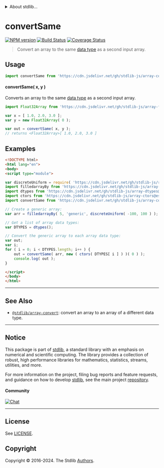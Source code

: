 <!--

@license Apache-2.0

Copyright (c) 2024 The Stdlib Authors.

Licensed under the Apache License, Version 2.0 (the "License");
you may not use this file except in compliance with the License.
You may obtain a copy of the License at

   http://www.apache.org/licenses/LICENSE-2.0

Unless required by applicable law or agreed to in writing, software
distributed under the License is distributed on an "AS IS" BASIS,
WITHOUT WARRANTIES OR CONDITIONS OF ANY KIND, either express or implied.
See the License for the specific language governing permissions and
limitations under the License.

-->


<details>
  <summary>
    About stdlib...
  </summary>
  <p>We believe in a future in which the web is a preferred environment for numerical computation. To help realize this future, we've built stdlib. stdlib is a standard library, with an emphasis on numerical and scientific computation, written in JavaScript (and C) for execution in browsers and in Node.js.</p>
  <p>The library is fully decomposable, being architected in such a way that you can swap out and mix and match APIs and functionality to cater to your exact preferences and use cases.</p>
  <p>When you use stdlib, you can be absolutely certain that you are using the most thorough, rigorous, well-written, studied, documented, tested, measured, and high-quality code out there.</p>
  <p>To join us in bringing numerical computing to the web, get started by checking us out on <a href="https://github.com/stdlib-js/stdlib">GitHub</a>, and please consider <a href="https://opencollective.com/stdlib">financially supporting stdlib</a>. We greatly appreciate your continued support!</p>
</details>

# convertSame

[![NPM version][npm-image]][npm-url] [![Build Status][test-image]][test-url] [![Coverage Status][coverage-image]][coverage-url] <!-- [![dependencies][dependencies-image]][dependencies-url] -->

> Convert an array to the same [data type][@stdlib/array/dtypes] as a second input array.

<!-- Section to include introductory text. Make sure to keep an empty line after the intro `section` element and another before the `/section` close. -->

<section class="intro">

</section>

<!-- /.intro -->

<!-- Package usage documentation. -->



<section class="usage">

## Usage

```javascript
import convertSame from 'https://cdn.jsdelivr.net/gh/stdlib-js/array-convert-same@esm/index.mjs';
```

#### convertSame( x, y )

Converts an array to the same [data type][@stdlib/array/dtypes] as a second input array.

```javascript
import Float32Array from 'https://cdn.jsdelivr.net/gh/stdlib-js/array-float32@esm/index.mjs';

var x = [ 1.0, 2.0, 3.0 ];
var y = new Float32Array( 0 );

var out = convertSame( x, y );
// returns <Float32Array>[ 1.0, 2.0, 3.0 ]
```

</section>

<!-- /.usage -->

<!-- Package usage notes. Make sure to keep an empty line after the `section` element and another before the `/section` close. -->

<section class="notes">

</section>

<!-- /.notes -->

<!-- Package usage examples. -->

<section class="examples">

## Examples

<!-- eslint-disable stdlib/new-cap-error -->

<!-- eslint no-undef: "error" -->

```html
<!DOCTYPE html>
<html lang="en">
<body>
<script type="module">

var discreteUniform = require( 'https://cdn.jsdelivr.net/gh/stdlib-js/random-base-discrete-uniform' ).factory;
import filledarrayBy from 'https://cdn.jsdelivr.net/gh/stdlib-js/array-filled-by@esm/index.mjs';
import dtypes from 'https://cdn.jsdelivr.net/gh/stdlib-js/array-dtypes@esm/index.mjs';
import ctors from 'https://cdn.jsdelivr.net/gh/stdlib-js/array-ctors@esm/index.mjs';
import convertSame from 'https://cdn.jsdelivr.net/gh/stdlib-js/array-convert-same@esm/index.mjs';

// Create a generic array:
var arr = filledarrayBy( 5, 'generic', discreteUniform( -100, 100 ) );

// Get a list of array data types:
var DTYPES = dtypes();

// Convert the generic array to each array data type:
var out;
var i;
for ( i = 0; i < DTYPES.length; i++ ) {
    out = convertSame( arr, new ( ctors( DTYPES[ i ] ) )( 0 ) );
    console.log( out );
}

</script>
</body>
</html>
```

</section>

<!-- /.examples -->

<!-- Section to include cited references. If references are included, add a horizontal rule *before* the section. Make sure to keep an empty line after the `section` element and another before the `/section` close. -->

<section class="references">

</section>

<!-- /.references -->

<!-- Section for related `stdlib` packages. Do not manually edit this section, as it is automatically populated. -->

<section class="related">

* * *

## See Also

-   <span class="package-name">[`@stdlib/array-convert`][@stdlib/array/convert]</span><span class="delimiter">: </span><span class="description">convert an array to an array of a different data type.</span>

</section>

<!-- /.related -->

<!-- Section for all links. Make sure to keep an empty line after the `section` element and another before the `/section` close. -->


<section class="main-repo" >

* * *

## Notice

This package is part of [stdlib][stdlib], a standard library with an emphasis on numerical and scientific computing. The library provides a collection of robust, high performance libraries for mathematics, statistics, streams, utilities, and more.

For more information on the project, filing bug reports and feature requests, and guidance on how to develop [stdlib][stdlib], see the main project [repository][stdlib].

#### Community

[![Chat][chat-image]][chat-url]

---

## License

See [LICENSE][stdlib-license].


## Copyright

Copyright &copy; 2016-2024. The Stdlib [Authors][stdlib-authors].

</section>

<!-- /.stdlib -->

<!-- Section for all links. Make sure to keep an empty line after the `section` element and another before the `/section` close. -->

<section class="links">

[npm-image]: http://img.shields.io/npm/v/@stdlib/array-convert-same.svg
[npm-url]: https://npmjs.org/package/@stdlib/array-convert-same

[test-image]: https://github.com/stdlib-js/array-convert-same/actions/workflows/test.yml/badge.svg?branch=main
[test-url]: https://github.com/stdlib-js/array-convert-same/actions/workflows/test.yml?query=branch:main

[coverage-image]: https://img.shields.io/codecov/c/github/stdlib-js/array-convert-same/main.svg
[coverage-url]: https://codecov.io/github/stdlib-js/array-convert-same?branch=main

<!--

[dependencies-image]: https://img.shields.io/david/stdlib-js/array-convert-same.svg
[dependencies-url]: https://david-dm.org/stdlib-js/array-convert-same/main

-->

[chat-image]: https://img.shields.io/gitter/room/stdlib-js/stdlib.svg
[chat-url]: https://app.gitter.im/#/room/#stdlib-js_stdlib:gitter.im

[stdlib]: https://github.com/stdlib-js/stdlib

[stdlib-authors]: https://github.com/stdlib-js/stdlib/graphs/contributors

[umd]: https://github.com/umdjs/umd
[es-module]: https://developer.mozilla.org/en-US/docs/Web/JavaScript/Guide/Modules

[deno-url]: https://github.com/stdlib-js/array-convert-same/tree/deno
[deno-readme]: https://github.com/stdlib-js/array-convert-same/blob/deno/README.md
[umd-url]: https://github.com/stdlib-js/array-convert-same/tree/umd
[umd-readme]: https://github.com/stdlib-js/array-convert-same/blob/umd/README.md
[esm-url]: https://github.com/stdlib-js/array-convert-same/tree/esm
[esm-readme]: https://github.com/stdlib-js/array-convert-same/blob/esm/README.md
[branches-url]: https://github.com/stdlib-js/array-convert-same/blob/main/branches.md

[stdlib-license]: https://raw.githubusercontent.com/stdlib-js/array-convert-same/main/LICENSE

[@stdlib/array/dtypes]: https://github.com/stdlib-js/array-dtypes/tree/esm

<!-- <related-links> -->

[@stdlib/array/convert]: https://github.com/stdlib-js/array-convert/tree/esm

<!-- </related-links> -->

</section>

<!-- /.links -->
